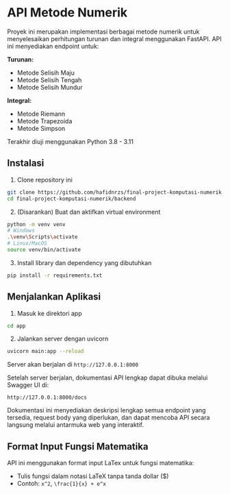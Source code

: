 # API Metode Numerik

Proyek ini merupakan implementasi berbagai metode numerik untuk menyelesaikan perhitungan turunan dan integral menggunakan FastAPI. API ini menyediakan endpoint untuk:

**Turunan:**

- Metode Selisih Maju
- Metode Selisih Tengah
- Metode Selisih Mundur

**Integral:**

- Metode Riemann
- Metode Trapezoida
- Metode Simpson

Terakhir diuji menggunakan Python 3.8 - 3.11

## Instalasi

1. Clone repository ini
```bash
git clone https://github.com/hafidnrzs/final-project-komputasi-numerik.git
cd final-project-komputasi-numerik/backend
```

2. (Disarankan) Buat dan aktifkan virtual environment
```bash
python -m venv venv
# Windows
.\venv\Scripts\activate
# Linux/MacOS
source venv/bin/activate
```

3. Install library dan dependency yang dibutuhkan
```bash
pip install -r requirements.txt
```

## Menjalankan Aplikasi

1. Masuk ke direktori app
```bash
cd app
```

2. Jalankan server dengan uvicorn
```bash
uvicorn main:app --reload
```

Server akan berjalan di `http://127.0.0.1:8000`

Setelah server berjalan, dokumentasi API lengkap dapat dibuka melalui Swagger UI di:
```
http://127.0.0.1:8000/docs
```

Dokumentasi ini menyediakan deskripsi lengkap semua endpoint yang tersedia, request body yang diperlukan, dan dapat mencoba API secara langsung melalui antarmuka web yang interaktif.

## Format Input Fungsi Matematika

API ini menggunakan format input LaTex untuk fungsi matematika:
   - Tulis fungsi dalam notasi LaTeX tanpa tanda dollar ($)
   - Contoh: `x^2`, `\frac{1}{x} + e^x`
